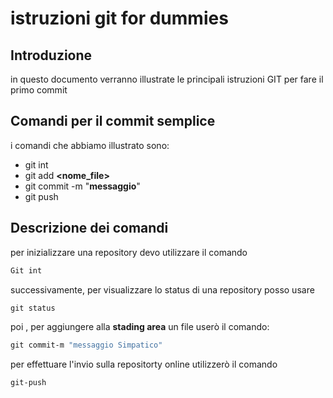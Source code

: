 # istruzioni git for dummies 
## Introduzione
in questo documento verranno illustrate le principali istruzioni GIT per fare il primo commit 

## Comandi per il commit semplice
i comandi che abbiamo illustrato sono:
- git int 
- git add **<nome_file>**
- git commit -m "**messaggio**"
- git push 

## Descrizione dei comandi
per inizializzare una repository devo utilizzare il comando 

``` Powershell
Git int 

```
successivamente, per visualizzare lo status di una repository posso usare

```Powershell
git status 

```
poi , per aggiungere alla **stading area** un file userò il comando: 

```Powershell
git commit-m "messaggio Simpatico"

```
per effettuare l'invio sulla repositorty online utilizzerò il comando

```owershell
git-push

```